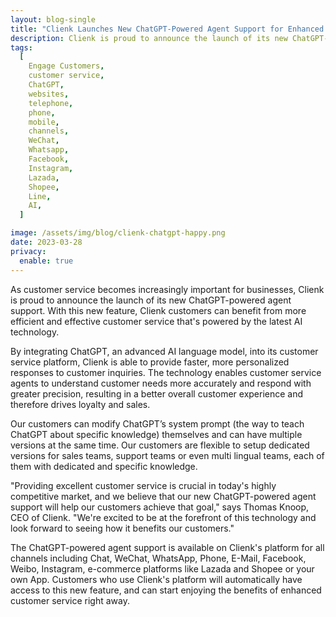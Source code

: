 ```yaml
---
layout: blog-single
title: "Clienk Launches New ChatGPT-Powered Agent Support for Enhanced Customer Service"
description: Clienk is proud to announce the launch of its new ChatGPT-powered agent support. With this new feature, Clienk customers can benefit from more efficient and effective customer service that's powered by the latest AI technology.
tags:
  [
    Engage Customers,
    customer service,
    ChatGPT,
    websites,
    telephone,
    phone,
    mobile,
    channels,
    WeChat,
    Whatsapp,
    Facebook,
    Instagram,
    Lazada,
    Shopee,
    Line,
    AI,
  ]

image: /assets/img/blog/clienk-chatgpt-happy.png
date: 2023-03-28
privacy:
  enable: true
---
```


As customer service becomes increasingly important for businesses, Clienk is proud to announce the launch of its new ChatGPT-powered agent support. With this new feature, Clienk customers can benefit from more efficient and effective customer service that's powered by the latest AI technology.

By integrating ChatGPT, an advanced AI language model, into its customer service platform, Clienk is able to provide faster, more personalized responses to customer inquiries. The technology enables customer service agents to understand customer needs more accurately and respond with greater precision, resulting in a better overall customer experience and therefore drives loyalty and sales.

Our customers can modify ChatGPT’s system prompt (the way to teach ChatGPT about specific knowledge) themselves and can have multiple versions at the same time. Our customers are flexible to setup dedicated versions for sales teams, support teams or even multi lingual teams, each of them with dedicated and specific knowledge.

"Providing excellent customer service is crucial in today's highly competitive market, and we believe that our new ChatGPT-powered agent support will help our customers achieve that goal," says Thomas Knoop, CEO of Clienk. "We're excited to be at the forefront of this technology and look forward to seeing how it benefits our customers."

The ChatGPT-powered agent support is available on Clienk's platform for all channels including Chat, WeChat, WhatsApp, Phone, E-Mail, Facebook, Weibo, Instagram, e-commerce platforms like Lazada and Shopee or your own App. Customers who use Clienk's platform will automatically have access to this new feature, and can start enjoying the benefits of enhanced customer service right away.

